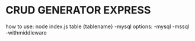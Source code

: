 # CRUD GENERATOR EXPRESS

how to use:
node index.js table {tablename} -mysql
options:
    -mysql
    -mssql
    -withmiddleware
